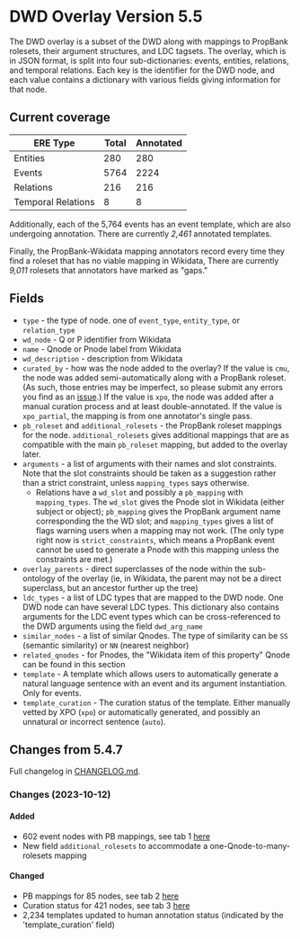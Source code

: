 # DWD Overlay Version 5.5

The DWD overlay is a subset of the DWD along with mappings to PropBank rolesets, their argument structures, and LDC tagsets. The overlay, which is in JSON format, is split into four sub-dictionaries: events, entities, relations, and temporal relations. Each key is the identifier for the DWD node, and each value contains a dictionary with various fields giving information for that node.

## Current coverage

| ERE Type | Total | Annotated |
| -------- | ----- | --------- |
| Entities | 280   | 280	   |
| Events   | 5764  | 2224      |
| Relations| 216   | 216       |
| Temporal Relations | 8 | 8   |

Additionally, each of the 5,764 events has an event template, which are also undergoing annotation. There are currently *2,461* annotated templates.

Finally, the PropBank-Wikidata mapping annotators record every time they find a roleset that has no viable mapping in Wikidata, There are currently *9,011* rolesets that annotators have marked as "gaps."

## Fields

- `type` - the type of node. one of `event_type`, `entity_type`, or `relation_type`
- `wd_node` - Q or P identifier from Wikidata
- `name` - Qnode or Pnode label from Wikidata
- `wd_description` - description from Wikidata
- `curated_by` - how was the node added to the overlay? If the value is `cmu`, the node was added semi-automatically along with a PropBank roleset. (As such, those entries may be imperfect, so please submit any errors you find as an [issue](https://github.com/e-spaulding/xpo/issues/new).) If the value is `xpo`, the node was added after a manual curation process and at least double-annotated. If the value is `xpo_partial`, the mapping is from one annotator's single pass.
- `pb_roleset` and `additional_rolesets` - the PropBank roleset mappings for the node. `additional_rolesets` gives additional mappings that are as compatible with the main `pb_roleset` mapping, but added to the overlay later.
- `arguments` - a list of arguments with their names and slot constraints. Note that the slot constraints should be taken as a suggestion rather than a strict constraint, unless `mapping_types` says otherwise.
	- Relations have a `wd_slot` and possibly a `pb_mapping` with `mapping_types`. The `wd_slot` gives the Pnode slot in Wikidata (either subject or object); `pb_mapping` gives the PropBank argument name corresponding the the WD slot; and `mapping_types` gives a list of flags warning users when a mapping may not work. (The only type right now is `strict_constraints`, which means a PropBank event cannot be used to generate a Pnode with this mapping unless the constraints are met.)
- `overlay_parents` - direct superclasses of the node within the sub-ontology of the overlay (ie, in Wikidata, the parent may not be a direct superclass, but an ancestor further up the tree)
- `ldc_types` - a list of LDC types that are mapped to the DWD node. One DWD node can have several LDC types. This dictionary also contains arguments for the LDC event types which can be cross-referenced to the DWD arguments using the field `dwd_arg_name`
- `similar_nodes` - a list of similar Qnodes. The type of similarity can be `SS` (semantic similarity) or `NN` (nearest neighbor) 
- `related_qnodes` - for Pnodes, the "Wikidata item of this property" Qnode can be found in this section
- `template` - A template which allows users to automatically generate a natural language sentence with an event and its argument instantiation. Only for events.
- `template_curation` - The curation status of the template. Either manually vetted by XPO (`xpo`) or automatically generated, and possibly an unnatural or incorrect sentence (`auto`).

## Changes from 5.4.7

Full changelog in [CHANGELOG.md](https://github.com/e-spaulding/xpo/blob/main/CHANGELOG.md).

### Changes (2023-10-12)

#### Added

- 602 event nodes with PB mappings, see tab 1 [here](https://docs.google.com/spreadsheets/d/1-7eloNiPMDcQyduPvaVZLFY7ScNstfXhCEWGDlHZgeo/edit?usp=sharing)
- New field `additional_rolesets` to accommodate a one-Qnode-to-many-rolesets mapping

#### Changed

- PB mappings for 85 nodes, see tab 2 [here](https://docs.google.com/spreadsheets/d/1-7eloNiPMDcQyduPvaVZLFY7ScNstfXhCEWGDlHZgeo/edit?usp=sharing)
- Curation status for 421 nodes, see tab 3 [here](https://docs.google.com/spreadsheets/d/1-7eloNiPMDcQyduPvaVZLFY7ScNstfXhCEWGDlHZgeo/edit?usp=sharing)
- 2,234 templates updated to human annotation status (indicated by the 'template_curation' field)